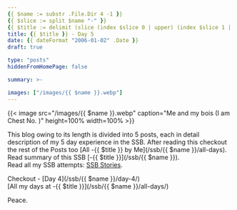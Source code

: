 ```yaml
---
{{ $name := substr .File.Dir 4 -1 }}
{{ $slice := split $name "-" }}
{{ $title := delimit (slice (index $slice 0 | upper) (index $slice 1 | title)) " " }}
title: {{ $title }} - Day 5
date: {{ dateFormat "2006-01-02" .Date }}
draft: true

type: "posts"
hiddenFromHomePage: false

summary: >-

images: ["/images/{{ $name }}.webp"]
---
```


{{< image src="/images/{{ $name }}.webp" caption="Me and my bois (I am Chest No. )" height=100% width=100% >}}

This blog owing to its length is divided into 5 posts, each in detail description of my 5 day experience in the SSB. After reading this checkout the rest of the Posts too [All -{{ $title }} by Me](/ssb/{{ $name }}/all-days).\
Read summary of this SSB [-{{ $title }}](/ssb/{{ $name }}).\
Read all my SSB attempts: [SSB Stories](/categories/ssb-stories).

Checkout - [Day 4](/ssb/{{ $name }}/day-4/)\
[All my days at -{{ $title }}](/ssb/{{ $name }}/all-days/)

Peace.
